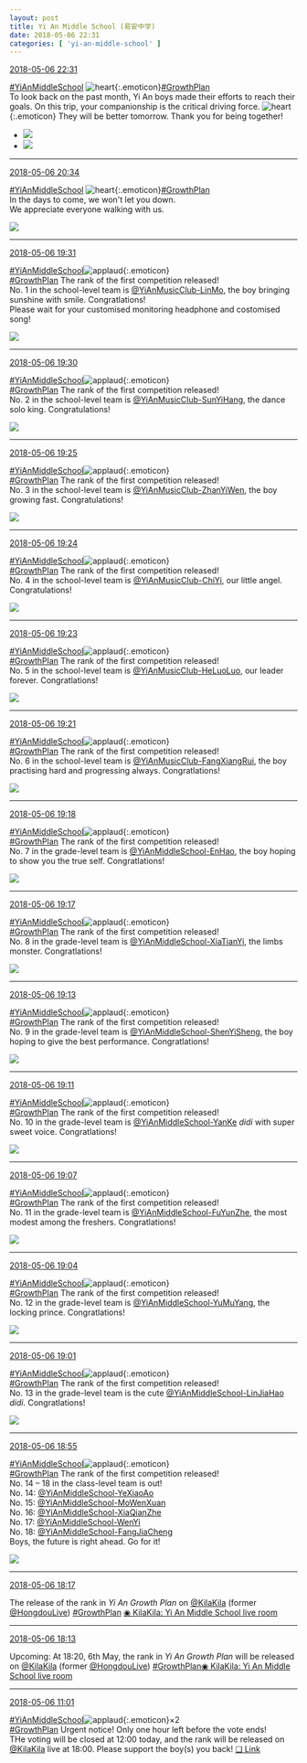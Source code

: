 ```yaml
---
layout: post
title: Yi An Middle School (易安中学)
date: 2018-05-06 22:31
categories: [ 'yi-an-middle-school' ]
---
```


<div class="weibo-info">
  <a href="https://weibo.com/6074218720/GfrwT713f">2018-05-06 22:31</a>
</div>

[#YiAnMiddleSchool](https://weibo.com/p/100808e5c67e0668537d4caddefd946dcff208/super_index) ![heart](https://img.t.sinajs.cn/t4/appstyle/expression/ext/normal/8a/2018new_xin_org.png){:.emoticon}[#GrowthPlan](https://weibo.com/p/100808fe7264e4339c41df171df3260846e152)  
To look back on the past month, Yi An boys made their efforts to reach their goals. On this trip, your companionship is the critical driving force. ![heart](https://img.t.sinajs.cn/t4/appstyle/expression/ext/normal/8a/2018new_xin_org.png){:.emoticon} They will be better tomorrow. Thank you for being together!

<!-- more -->

<ul class="weibo-pic-list-1">
  <li class="weibo-pic">
    <a href="https://wx4.sinaimg.cn/mw690/006D4NLGgy1fr1zmuy2dij30xc22shdu.jpg"><img src="https://wx4.sinaimg.cn/thumb150/006D4NLGgy1fr1zmuy2dij30xc22shdu.jpg"/></a>
  </li>
  <li class="weibo-pic">
    <a href="https://wx4.sinaimg.cn/mw690/006D4NLGgy1fr1zmwjd41j30xc1r91ky.jpg"><img src="https://wx4.sinaimg.cn/thumb150/006D4NLGgy1fr1zmwjd41j30xc1r91ky.jpg"/></a>
  </li>
</ul>

---

<div class="weibo-info">
  <a href="https://weibo.com/6074218720/GfqLvDyyE">2018-05-06 20:34</a>
</div>

[#YiAnMiddleSchool](https://weibo.com/p/100808e5c67e0668537d4caddefd946dcff208/super_index) ![heart](https://img.t.sinajs.cn/t4/appstyle/expression/ext/normal/8a/2018new_xin_org.png){:.emoticon}[#GrowthPlan](https://weibo.com/p/100808fe7264e4339c41df171df3260846e152)  
In the days to come, we won't let you down.  
We appreciate everyone walking with us.

<a href="https://wx2.sinaimg.cn/mw690/006D4NLGgy1fr1wbtnfqhj319n0qowmx.jpg">
  <img class="weibo-pic-preview" src="https://wx2.sinaimg.cn/orj360/006D4NLGgy1fr1wbtnfqhj319n0qowmx.jpg" />
</a>

---

<div class="weibo-info">
  <a href="https://weibo.com/6074218720/Gfqm43j2o">2018-05-06 19:31</a>
</div>

[#YiAnMiddleSchool](https://weibo.com/p/100808e5c67e0668537d4caddefd946dcff208/super_index)![applaud](https://img.t.sinajs.cn/t4/appstyle/expression/ext/normal/6e/2018new_guzhang_org.png){:.emoticon}  
[#GrowthPlan](https://weibo.com/p/100808fe7264e4339c41df171df3260846e152) The rank of the first competition released!  
No. 1 in the school-level team is [@YiAnMusicClub-LinMo](https://weibo.com/u/6108312042), the boy bringing sunshine with smile. Congratlations!  
Please wait for your customised monitoring headphone and costomised song!

<a href="https://wx3.sinaimg.cn/mw690/006D4NLGgy1fr1ujj8dqyj329e3e4e82.jpg">
  <img class="weibo-pic-preview" src="https://wx3.sinaimg.cn/orj360/006D4NLGgy1fr1ujj8dqyj329e3e4e82.jpg" />
</a>

---

<div class="weibo-info">
  <a href="https://weibo.com/6074218720/Gfqlr2UcF">2018-05-06 19:30</a>
</div>

[#YiAnMiddleSchool](https://weibo.com/p/100808e5c67e0668537d4caddefd946dcff208/super_index)![applaud](https://img.t.sinajs.cn/t4/appstyle/expression/ext/normal/6e/2018new_guzhang_org.png){:.emoticon}  
[#GrowthPlan](https://weibo.com/p/100808fe7264e4339c41df171df3260846e152) The rank of the first competition released!  
No. 2 in the school-level team is [@YiAnMusicClub-SunYiHang](https://weibo.com/u/2565158051), the dance solo king. Congratulations!

<a href="https://wx3.sinaimg.cn/mw690/006D4NLGgy1fr1uhx1nsgj32cu3kekjm.jpg">
  <img class="weibo-pic-preview" src="https://wx3.sinaimg.cn/orj360/006D4NLGgy1fr1uhx1nsgj32cu3kekjm.jpg" />
</a>

---

<div class="weibo-info">
  <a href="https://weibo.com/6074218720/GfqjDjL9R">2018-05-06 19:25</a>
</div>

[#YiAnMiddleSchool](https://weibo.com/p/100808e5c67e0668537d4caddefd946dcff208/super_index)![applaud](https://img.t.sinajs.cn/t4/appstyle/expression/ext/normal/6e/2018new_guzhang_org.png){:.emoticon}  
[#GrowthPlan](https://weibo.com/p/100808fe7264e4339c41df171df3260846e152) The rank of the first competition released!  
No. 3 in the school-level team is [@YiAnMusicClub-ZhanYiWen](https://weibo.com/u/6108090526), the boy growing fast. Congratulations!

<a href="https://wx3.sinaimg.cn/mw690/006D4NLGgy1fr1udbb7fej323134k1ky.jpg">
  <img class="weibo-pic-preview" src="https://wx3.sinaimg.cn/orj360/006D4NLGgy1fr1udbb7fej323134k1ky.jpg" />
</a>

---

<div class="weibo-info">
  <a href="https://weibo.com/6074218720/GfqjcpFIi">2018-05-06 19:24</a>
</div>

[#YiAnMiddleSchool](https://weibo.com/p/100808e5c67e0668537d4caddefd946dcff208/super_index)![applaud](https://img.t.sinajs.cn/t4/appstyle/expression/ext/normal/6e/2018new_guzhang_org.png){:.emoticon}  
[#GrowthPlan](https://weibo.com/p/100808fe7264e4339c41df171df3260846e152) The rank of the first competition released!  
No. 4 in the school-level team is [@YiAnMusicClub-ChiYi](https://weibo.com/u/6117581836), our little angel. Congratulations!

<a href="https://wx4.sinaimg.cn/mw690/006D4NLGgy1fr1uc745jaj322v34a1ky.jpg">
  <img class="weibo-pic-preview" src="https://wx4.sinaimg.cn/orj360/006D4NLGgy1fr1uc745jaj322v34a1ky.jpg" />
</a>

---

<div class="weibo-info">
  <a href="https://weibo.com/6074218720/GfqiH8yFn">2018-05-06 19:23</a>
</div>

[#YiAnMiddleSchool](https://weibo.com/p/100808e5c67e0668537d4caddefd946dcff208/super_index)![applaud](https://img.t.sinajs.cn/t4/appstyle/expression/ext/normal/6e/2018new_guzhang_org.png){:.emoticon}  
[#GrowthPlan](https://weibo.com/p/100808fe7264e4339c41df171df3260846e152) The rank of the first competition released!  
No. 5 in the school-level team is [@YiAnMusicClub-HeLuoLuo](https://weibo.com/u/6117570574), our leader forever. Congratlations!

<a href="https://wx2.sinaimg.cn/mw690/006D4NLGgy1fr1uawnou9j32403621ky.jpg">
  <img class="weibo-pic-preview" src="https://wx2.sinaimg.cn/orj360/006D4NLGgy1fr1uawnou9j32403621ky.jpg" />
</a>

---

<div class="weibo-info">
  <a href="https://weibo.com/6074218720/GfqhVuB5N">2018-05-06 19:21</a>
</div>

[#YiAnMiddleSchool](https://weibo.com/p/100808e5c67e0668537d4caddefd946dcff208/super_index)![applaud](https://img.t.sinajs.cn/t4/appstyle/expression/ext/normal/6e/2018new_guzhang_org.png){:.emoticon}  
[#GrowthPlan](https://weibo.com/p/100808fe7264e4339c41df171df3260846e152) The rank of the first competition released!  
No. 6 in the school-level team is [@YiAnMusicClub-FangXiangRui](https://weibo.com/u/6117583008), the boy practising hard and progressing always. Congratlations!

<a href="https://wx3.sinaimg.cn/mw690/006D4NLGgy1fr1u8xqotoj32iq3s4e83.jpg">
  <img class="weibo-pic-preview" src="https://wx3.sinaimg.cn/orj360/006D4NLGgy1fr1u8xqotoj32iq3s4e83.jpg" />
</a>

---

<div class="weibo-info">
  <a href="https://weibo.com/6074218720/Gfqguj4tj">2018-05-06 19:18</a>
</div>

[#YiAnMiddleSchool](https://weibo.com/p/100808e5c67e0668537d4caddefd946dcff208/super_index)![applaud](https://img.t.sinajs.cn/t4/appstyle/expression/ext/normal/6e/2018new_guzhang_org.png){:.emoticon}  
[#GrowthPlan](https://weibo.com/p/100808fe7264e4339c41df171df3260846e152) The rank of the first competition released!  
No. 7 in the grade-level team is [@YiAnMiddleSchool-EnHao](https://weibo.com/u/6346318257), the boy hoping to show you the true self. Congratlations!

<a href="https://wx3.sinaimg.cn/mw690/006D4NLGgy1fr1u58md7gj329g3e6e82.jpg">
  <img class="weibo-pic-preview" src="https://wx3.sinaimg.cn/orj360/006D4NLGgy1fr1u58md7gj329g3e6e82.jpg" />
</a>

---

<div class="weibo-info">
  <a href="https://weibo.com/6074218720/Gfqg36mkh">2018-05-06 19:17</a>
</div>

[#YiAnMiddleSchool](https://weibo.com/p/100808e5c67e0668537d4caddefd946dcff208/super_index)![applaud](https://img.t.sinajs.cn/t4/appstyle/expression/ext/normal/6e/2018new_guzhang_org.png){:.emoticon}  
[#GrowthPlan](https://weibo.com/p/100808fe7264e4339c41df171df3260846e152) The rank of the first competition released!  
No. 8 in the grade-level team is [@YiAnMiddleSchool-XiaTianYi](https://weibo.com/6286030291), the limbs monster. Congratlations!

<a href="https://wx3.sinaimg.cn/mw690/006D4NLGgy1fr1u446887j329k3eeqv6.jpg">
  <img class="weibo-pic-preview" src="https://wx3.sinaimg.cn/orj360/006D4NLGgy1fr1u446887j329k3eeqv6.jpg" />
</a>

---

<div class="weibo-info">
  <a href="https://weibo.com/6074218720/GfqetAHsE">2018-05-06 19:13</a>
</div>

[#YiAnMiddleSchool](https://weibo.com/p/100808e5c67e0668537d4caddefd946dcff208/super_index)![applaud](https://img.t.sinajs.cn/t4/appstyle/expression/ext/normal/6e/2018new_guzhang_org.png){:.emoticon}  
[#GrowthPlan](https://weibo.com/p/100808fe7264e4339c41df171df3260846e152) The rank of the first competition released!  
No. 9 in the grade-level team is [@YiAnMiddleSchool-ShenYiSheng](https://weibo.com/u/6507103706), the boy hoping to give the best performance. Congratlations!

<a href="https://wx1.sinaimg.cn/mw690/006D4NLGgy1fr1u039wgej327u39ehdu.jpg">
  <img class="weibo-pic-preview" src="https://wx1.sinaimg.cn/orj360/006D4NLGgy1fr1u039wgej327u39ehdu.jpg" />
</a>

---

<div class="weibo-info">
  <a href="https://weibo.com/6074218720/GfqdL17KE">2018-05-06 19:11</a>
</div>

[#YiAnMiddleSchool](https://weibo.com/p/100808e5c67e0668537d4caddefd946dcff208/super_index)![applaud](https://img.t.sinajs.cn/t4/appstyle/expression/ext/normal/6e/2018new_guzhang_org.png){:.emoticon}  
[#GrowthPlan](https://weibo.com/p/100808fe7264e4339c41df171df3260846e152) The rank of the first competition released!  
No. 10 in the grade-level team is [@YiAnMiddleSchool-YanKe](https://weibo.com/u/6505423304) *didi* with super sweet voice. Congratlations!

<a href="https://wx2.sinaimg.cn/mw690/006D4NLGgy1fr1ty8gq2wj325m38g1ky.jpg">
  <img class="weibo-pic-preview" src="https://wx2.sinaimg.cn/orj360/006D4NLGgy1fr1ty8gq2wj325m38g1ky.jpg" />
</a>

---

<div class="weibo-info">
  <a href="https://weibo.com/6074218720/Gfqclgklb">2018-05-06 19:07</a>
</div>

[#YiAnMiddleSchool](https://weibo.com/p/100808e5c67e0668537d4caddefd946dcff208/super_index)![applaud](https://img.t.sinajs.cn/t4/appstyle/expression/ext/normal/6e/2018new_guzhang_org.png){:.emoticon}  
[#GrowthPlan](https://weibo.com/p/100808fe7264e4339c41df171df3260846e152) The rank of the first competition released!  
No. 11 in the grade-level team is [@YiAnMiddleSchool-FuYunZhe](https://weibo.com/u/6505655408), the most modest among the freshers. Congratlations!

<a href="https://wx2.sinaimg.cn/mw690/006D4NLGgy1fr1tum6yx8j321k33kx6p.jpg">
  <img class="weibo-pic-preview" src="https://wx2.sinaimg.cn/orj360/006D4NLGgy1fr1tum6yx8j321k33kx6p.jpg" />
</a>

---

<div class="weibo-info">
  <a href="https://weibo.com/6074218720/Gfqb6r29l">2018-05-06 19:04</a>
</div>

[#YiAnMiddleSchool](https://weibo.com/p/100808e5c67e0668537d4caddefd946dcff208/super_index)![applaud](https://img.t.sinajs.cn/t4/appstyle/expression/ext/normal/6e/2018new_guzhang_org.png){:.emoticon}  
[#GrowthPlan](https://weibo.com/p/100808fe7264e4339c41df171df3260846e152) The rank of the first competition released!  
No. 12 in the grade-level team is [@YiAnMiddleSchool-YuMuYang](https://weibo.com/u/6505651747), the locking prince. Congratlations!

<a href="https://wx2.sinaimg.cn/mw690/006D4NLGgy1fr1trfwa8yj328c36u7wi.jpg">
  <img class="weibo-pic-preview" src="https://wx2.sinaimg.cn/orj360/006D4NLGgy1fr1trfwa8yj328c36u7wi.jpg" />
</a>

---

<div class="weibo-info">
  <a href="https://weibo.com/6074218720/Gfq9I56rH">2018-05-06 19:01</a>
</div>

[#YiAnMiddleSchool](https://weibo.com/p/100808e5c67e0668537d4caddefd946dcff208/super_index)![applaud](https://img.t.sinajs.cn/t4/appstyle/expression/ext/normal/6e/2018new_guzhang_org.png){:.emoticon}  
[#GrowthPlan](https://weibo.com/p/100808fe7264e4339c41df171df3260846e152) The rank of the first competition released!  
No. 13 in the grade-level team is the cute [@YiAnMiddleSchool-LinJiaHao](https://weibo.com/6210352257) *didi*. Congratlations!

<a href="https://wx2.sinaimg.cn/mw690/006D4NLGgy1fr1tqfshb7j31vm2uanpd.jpg">
  <img class="weibo-pic-preview" src="https://wx2.sinaimg.cn/orj360/006D4NLGgy1fr1tqfshb7j31vm2uanpd.jpg" />
</a>

---

<div class="weibo-info">
  <a href="https://weibo.com/6074218720/Gfq7e9RwA">2018-05-06 18:55</a>
</div>

[#YiAnMiddleSchool](https://weibo.com/p/100808e5c67e0668537d4caddefd946dcff208/super_index)![applaud](https://img.t.sinajs.cn/t4/appstyle/expression/ext/normal/6e/2018new_guzhang_org.png){:.emoticon}  
[#GrowthPlan](https://weibo.com/p/100808fe7264e4339c41df171df3260846e152) The rank of the first competition released!  
No. 14 – 18 in the class-level team is out!  
No. 14: [@YiAnMiddleSchool-YeXiaoAo](https://weibo.com/u/6340485168)  
No. 15: [@YiAnMiddleSchool-MoWenXuan](https://weibo.com/u/6505418468)  
No. 16: [@YiAnMiddleSchool-XiaQianZhe](https://weibo.com/u/6505420082)  
No. 17: [@YiAnMiddleSchool-WenYi](https://weibo.com/u/6507106244)  
No. 18: [@YiAnMiddleSchool-FangJiaCheng](https://weibo.com/u/6505661195)  
Boys, the future is right ahead. Go for it!

<a href="https://wx2.sinaimg.cn/mw690/006D4NLGgy1fr1thifgubj31400qogrm.jpg">
  <img class="weibo-pic-preview" src="https://wx2.sinaimg.cn/orj360/006D4NLGgy1fr1thifgubj31400qogrm.jpg" />
</a>

---

<div class="weibo-info">
  <a href="https://weibo.com/6074218720/GfpRN3QOR">2018-05-06 18:17</a>
</div>

The release of the rank in *Yi An Growth Plan* on [@KilaKila](https://weibo.com/u/5990184179) (former [@HongdouLive](https://weibo.com/u/5990184179)) [#GrowthPlan](https://weibo.com/p/100808fe7264e4339c41df171df3260846e152) [◉ KilaKila: Yi An Middle School live room](http://www.hongdoufm.com/room/1130978315096555546)

---

<div class="weibo-info">
  <a href="https://weibo.com/6074218720/GfpQf1qEZ">2018-05-06 18:13</a>
</div>

Upcoming: At 18:20, 6th May, the rank in *Yi An Growth Plan* will be released on [@KilaKila](https://weibo.com/u/5990184179) (former [@HongdouLive](https://weibo.com/u/5990184179)) [#GrowthPlan](https://weibo.com/p/100808fe7264e4339c41df171df3260846e152)[◉ KilaKila: Yi An Middle School live room](http://www.hongdoufm.com/room/1130978315096555546)

---

<div class="weibo-info">
  <a href="https://weibo.com/6074218720/Gfn11xweI">2018-05-06 11:01</a>
</div>

[#YiAnMiddleSchool](https://weibo.com/p/100808e5c67e0668537d4caddefd946dcff208/super_index)![applaud](https://img.t.sinajs.cn/t4/appstyle/expression/ext/normal/6e/2018new_guzhang_org.png){:.emoticon}×2  
[#GrowthPlan](https://weibo.com/p/100808fe7264e4339c41df171df3260846e152) Urgent notice! Only one hour left before the vote ends!  
THe voting will be closed at 12:00 today, and the rank will be released on [@KilaKila](https://weibo.com/u/5990184179) live at 18:00. Please support the boy(s) you back! [❏ Link](http://www.hongdoufm.com/room/1130978315096555546)

